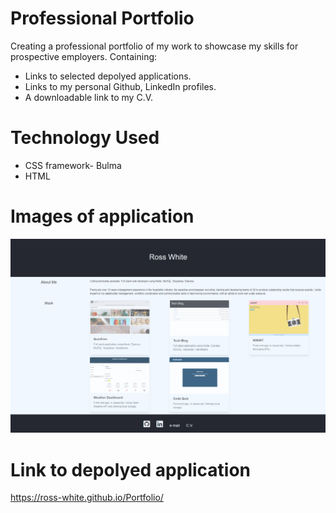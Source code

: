 # Professional Portfolio

Creating a professional portfolio of my work to showcase my skills for prospective employers. Containing: 

* Links to selected depolyed applications.
* Links to my personal Github, LinkedIn profiles.
* A downloadable link to my C.V. 

# Technology Used
* CSS framework- Bulma
* HTML

# Images of application

![Screenshot](./assets/pictures/Screenshot.png)

# Link to depolyed application

https://ross-white.github.io/Portfolio/
